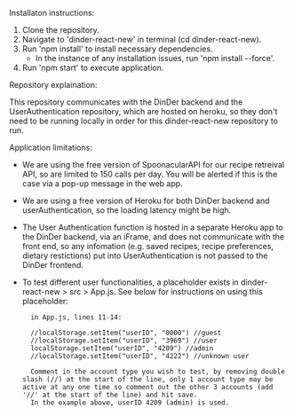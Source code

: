 Installaton instructions:

1) Clone the repository.
2) Navigate to 'dinder-react-new' in terminal (cd dinder-react-new).
3) Run 'npm install' to install necessary dependencies.
    - In the instance of any installation issues, run 'npm install --force'.
4) Run 'npm start' to execute application.


Repository explaination:

This repository communicates with the DinDer backend and the UserAuthentication repository, which are hosted on heroku, so they don't need to be running locally in order for this dinder-react-new repository to run.


Application limitations:

- We are using the free version of SpoonacularAPI for our recipe retreival API, so are limited to 150 calls per day. You will be alerted if this is the case via a pop-up message in the web app.
- We are using a free version of Heroku for both DinDer backend and userAuthentication, so the loading latency might be high.
- The User Authentication function is hosted in a separate Heroku app to the DinDer backend, via an iFrame, and does not communicate with the front   end, so any infomation (e.g. saved recipes, recipe preferences, dietary restictions) put into UserAuthentication is not passed to the DinDer frontend.
- To test different user functionalities, a placeholder exists in dinder-react-new > src > App.js. See below for instructions on using this placeholder:

        in App.js, lines 11-14:

        //localStorage.setItem("userID", "0000") //guest
        //localStorage.setItem("userID", "3969") //user
        localStorage.setItem("userID", "4209") //admin
        //localStorage.setItem("userID", "4222") //unknown user

        Comment in the account type you wish to test, by removing double slash (//) at the start of the line, only 1 account type may be active at any one time so comment out the other 3 accounts (add '//' at the start of the line) and hit save.
        In the example above, userID 4209 (admin) is used.

